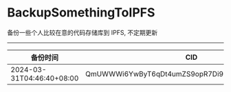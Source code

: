 # BackupSomethingToIPFS
备份一些个人比较在意的代码存储库到 IPFS, 不定期更新

---

| 备份时间                  | CID                                            |
| ------------------------- | ---------------------------------------------- |
| 2024-03-31T04:46:40+08:00 | QmUWWWi6YwByT6qDt4umZS9opR7Di91D7cPCVK4znp58Mw |
